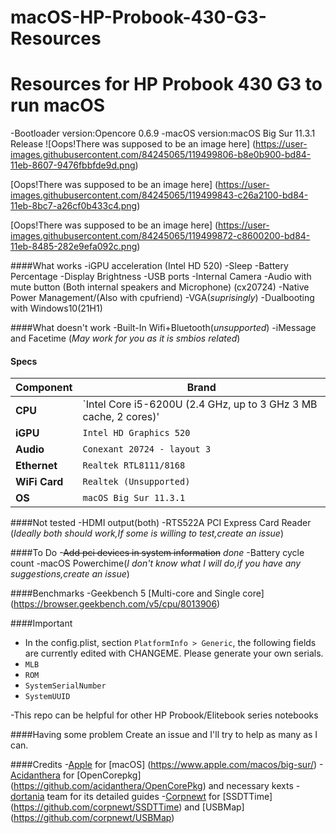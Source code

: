 # macOS-HP-Probook-430-G3-Resources
Resources for HP Probook 430 G3 to run macOS
============================================

-Bootloader version:Opencore 0.6.9
-macOS version:macOS Big Sur 11.3.1 Release
![Oops!There was supposed to be an image here] (https://user-images.githubusercontent.com/84245065/119499806-b8e0b900-bd84-11eb-8607-9476fbbfde9d.png)

[Oops!There was supposed to be an image here] (https://user-images.githubusercontent.com/84245065/119499843-c26a2100-bd84-11eb-8bc7-a26cf0b433c4.png)

[Oops!There was supposed to be an image here] (https://user-images.githubusercontent.com/84245065/119499872-c8600200-bd84-11eb-8485-282e9efa092c.png)


####What works
-iGPU acceleration (Intel HD 520)
-Sleep
-Battery Percentage
-Display Brightness
-USB ports
-Internal Camera
-Audio with mute button (Both internal speakers and Microphone) (cx20724)
-Native Power Management/(Also with cpufriend)
-VGA(*suprisingly*)
-Dualbooting with Windows10(21H1)

####What doesn't work
-Built-In Wifi+Bluetooth(*unsupported*)
-iMessage and Facetime (*May work for you as it is smbios related*)

#### Specs

| Component      | Brand                                                            |
|----------------|------------------------------------------------------------------|
| **CPU**        | `Intel Core i5-6200U (2.4 GHz, up to 3 GHz 3 MB cache, 2 cores)' |   
| **iGPU**       | `Intel HD Graphics 520 `                                         |
| **Audio**      | `Conexant 20724 - layout 3`                                      |
| **Ethernet**   | `Realtek RTL8111/8168`                                           |
| **WiFi Card**  | `Realtek (Unsupported)`                                          |
| **OS**         | `macOS Big Sur 11.3.1`                                           |

####Not tested
-HDMI output(both)
-RTS522A PCI Express Card Reader
(*Ideally both should work,If some is willing to test,create an issue*)

####To Do
-~~Add pci devices in system information~~ *done*
-Battery cycle count
-macOS Powerchime(*I don't know what I will do,if you have any suggestions,create an issue*)

####Benchmarks
-Geekbench 5 [Multi-core and Single core] (https://browser.geekbench.com/v5/cpu/8013906)

####Important
- In the config.plist, section `PlatformInfo > Generic`, the following fields are currently edited with CHANGEME. Please  generate your own serials. 
 - `MLB`
  - `ROM`
  - `SystemSerialNumber` 
  - `SystemUUID`

-This repo can be helpful for other HP Probook/Elitebook series notebooks

####Having some problem
Create an issue and I'll try to help as many as I can.

####Credits
-[Apple](https://apple.com) for [macOS] (https://www.apple.com/macos/big-sur/)
-[Acidanthera](https://github.com/Acidanthera) for [OpenCorepkg] (https://github.com/acidanthera/OpenCorePkg) and necessary kexts
-[dortania](https://github.com/dortania) team for its detailed guides
-[Corpnewt](https://github.com/CorpNewt) for [SSDTTime] (https://github.com/corpnewt/SSDTTime) and [USBMap] (https://github.com/corpnewt/USBMap)
